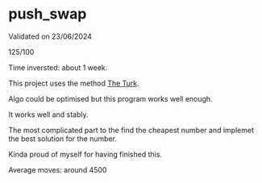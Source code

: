 # push_swap

Validated on 23/06/2024

125/100

Time inversted: about 1 week.

This project uses the method [The Turk](https://medium.com/@ayogun/push-swap-c1f5d2d41e97). 

Algo could be optimised but this program works well enough.

It works well and stably.

The most complicated part to the find the cheapest number and implemet the best solution for the number.

Kinda proud of myself for having finished this.

Average moves: around 4500
